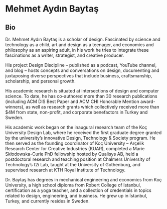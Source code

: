 # Mehmet Aydın Baytaş

<div class="col-md-8" markdown="1">

## Bio

Dr. Mehmet Aydın Baytaş is a scholar of design. Fascinated by science and technology as a child, art and design as a teenager, and economics and philosophy as an aspiring adult, in his work he tries to integrate these fascinations as a writer, strategist, and creative producer.

His project Design Discipline – published as a podcast, YouTube channel, and blog – hosts concepts and conversations on design, documenting and juxtaposing diverse perspectives that include business, craftsmanship, scholarship, and personal growth.

His academic research is situated at intersections of design and computer science. To date, he has co-authored more than 30 research publications (including ACM DIS Best Paper and ACM CHI Honorable Mention award-winners), as well as research grants which collectively received more than $4M from state, non-profit, and corporate benefactors in Turkey and Sweden. 

His academic work began on the inaugural research team of the Koç University Design Lab, where he received the first graduate degree granted by the university’s innovative Design, Technology & Society program. He then served as the founding coordinator of Koç University – Arçelik Research Center for Creative Industries (KUAR), completed a Marie Skłodowska-Curie PhD fellowship hosted by Qualisys AB, held a postdoctoral research and teaching position at Chalmers University of Technology’s t2i Lab, taught at the University of Gothenburg, and supervised research at KTH Royal Institute of Technology.

Dr. Baytaş has degrees in mechanical engineering and economics from Koç University, a high school diploma from Robert College of Istanbul, certification as a yoga teacher, and a collection of credentials in topics related to design, engineering, and business. He grew up in İstanbul, Turkey, and currently resides in Sweden.

</div>
